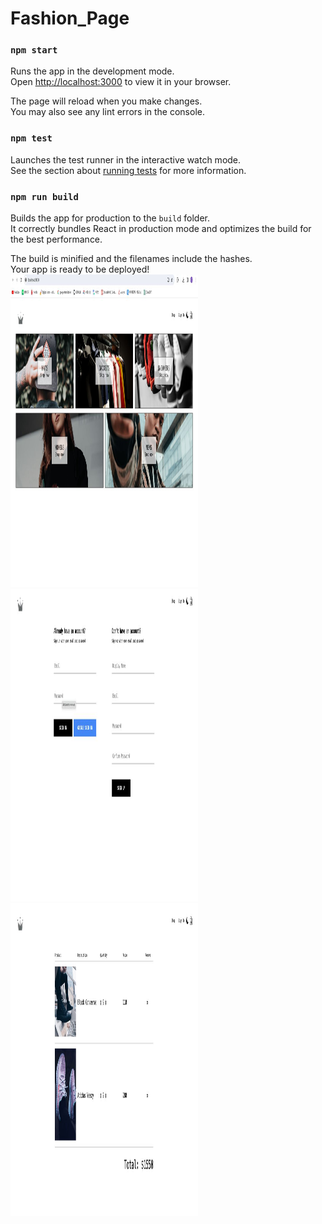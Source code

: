 # Fashion_Page
### `npm start`

Runs the app in the development mode.\
Open [http://localhost:3000](http://localhost:3000) to view it in your browser.

The page will reload when you make changes.\
You may also see any lint errors in the console.

### `npm test`

Launches the test runner in the interactive watch mode.\
See the section about [running tests](https://facebook.github.io/create-react-app/docs/running-tests) for more information.

### `npm run build`

Builds the app for production to the `build` folder.\
It correctly bundles React in production mode and optimizes the build for the best performance.

The build is minified and the filenames include the hashes.\
Your app is ready to be deployed!
<img src="https://github.com/asadbek002/Fashion_Page/blob/main/photo_2023-12-04_10-14-24.jpg" width="300" height="500"> <img src="https://github.com/asadbek002/Fashion_Page/blob/main/logo.jpg" width="300" height="500"> <img src="https://github.com/asadbek002/Fashion_Page/blob/main/photo_2023-12-04_10-14-21.jpg" width="300" height="500">

